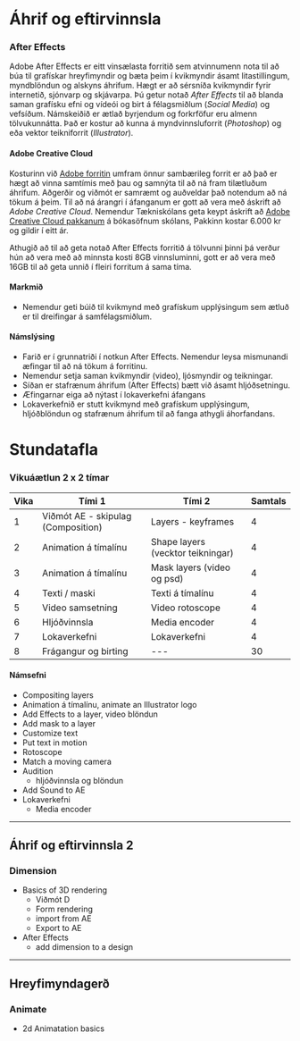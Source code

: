 #  Áhrif og eftirvinnsla

### After Effects

Adobe After Effects er eitt vinsælasta forritið sem atvinnumenn nota til að búa til grafískar hreyfimyndir og bæta þeim í kvikmyndir ásamt litastillingum, myndblöndun og alskyns áhrifum. Hægt er að sérsníða kvikmyndir fyrir internetið, sjónvarp og skjávarpa. Þú getur notað _After Effects_ til að blanda saman grafísku efni og vídeói og birt á félagsmiðlum (_Social Media_) og vefsíðum. Námskeiðið er ætlað byrjendum og forkrföfur eru almenn tölvukunnátta. Það er kostur að kunna á myndvinnsluforrit (_Photoshop_) og eða vektor teikniforrit (_Illustrator_).

#### Adobe Creative Cloud

Kosturinn við [Adobe forritin](https://www.adobe.com/creativecloud.html) umfram önnur sambærileg forrit er að það er hægt að vinna samtímis með þau og samnýta til að ná fram tilætluðum áhrifum. Aðgerðir og viðmót er samræmt og auðveldar það notendum að ná tökum á þeim.  Til að ná árangri í áfanganum er gott að vera með áskrift að _Adobe Creative Cloud_. Nemendur Tækniskólans geta keypt áskrift að [Adobe Creative Cloud pakkanum](https://tskoli.is/tolvuthjonusta/) á bókasöfnum skólans, Pakkinn kostar 6.000 kr og gildir í eitt ár.

Athugið að til að geta notað After Effects forritið á tölvunni þinni þá verður hún að vera með að minnsta kosti 8GB vinnsluminni, gott er að vera með 16GB til að geta unnið í fleiri forritum á sama tíma.

#### Markmið

- Nemendur geti búið til kvikmynd með grafískum upplýsingum sem ætluð er til dreifingar á samfélagsmiðlum. 

#### Námslýsing

- Farið er í grunnatriði í notkun After Effects. Nemendur leysa mismunandi æfingar  til að ná tökum á forritinu.
- Nemendur setja saman kvikmyndir (video), ljósmyndir og teikningar. 
- Síðan er stafrænum áhrifum (After Effects) bætt við ásamt hljóðsetningu.
- Æfingarnar eiga að nýtast í lokaverkefni áfangans
- Lokaverkefnið er stutt kvikmynd með grafískum upplýsingum, hljóðblöndun og stafrænum áhrifum til að fanga athygli áhorfandans.  

# Stundatafla

### Vikuáætlun 2 x 2 tímar

| Vika | Tími 1  | Tími 2 | Samtals |
| --- | --- | --- | --- |
| 1 | Viðmót AE - skipulag (Composition) | Layers - keyframes |  4 |
| 2 | Animation á tímalínu | Shape layers (vecktor teikningar) |  4 | 
| 3 | Animation á tímalínu | Mask layers (video og psd)|  4 |  
| 4 | Texti / maski | Texti á tímalínu |  4 |  
| 5 | Video samsetning | Video rotoscope |  4 | 
| 6 | Hljóðvinnsla | Media encoder |  4 |
| 7 | Lokaverkefni | Lokaverkefni |  4 |  
| 8 | Frágangur og birting | --- |  30 |

#### Námsefni

- Compositing layers
- Animation á tímalínu, animate an Illustrator logo
- Add Effects to a layer, video blöndun
- Add mask to a layer
- Customize text
- Put text in motion
- Rotoscope
- Match a moving camera
- Audition
  - hljóðvinnsla og blöndun
- Add Sound to AE
- Lokaverkefni
  - Media encoder

--- 

##  Áhrif og eftirvinnsla 2

### Dimension
- Basics of 3D rendering
  - Viðmót D
  - Form rendering
  - import from AE
  - Export to AE
- After Effects
  - add dimension to a design

---

## Hreyfimyndagerð

### Animate

- 2d Animatation basics

